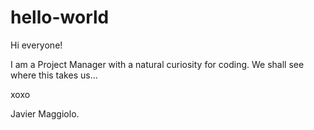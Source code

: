 # hello-world

Hi everyone!

I am a Project Manager with a natural curiosity for coding. We shall see where this takes us...

xoxo

Javier Maggiolo.
